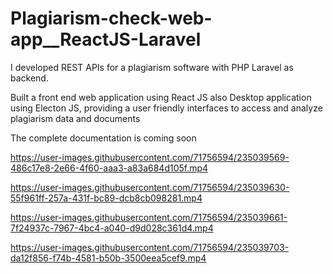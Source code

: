 # Plagiarism-check-web-app__ReactJS-Laravel

I developed REST APIs for a plagiarism software with PHP Laravel as backend.

Built a front end web application using React JS also Desktop application using Electon JS, providing a user friendly interfaces to access and analyze plagiarism data and documents


The complete documentation is coming soon

https://user-images.githubusercontent.com/71756594/235039569-486c17e8-2e66-4f60-aaa3-a83a684d105f.mp4


https://user-images.githubusercontent.com/71756594/235039630-55f961ff-257a-431f-bc89-dcb8cb098281.mp4


https://user-images.githubusercontent.com/71756594/235039661-7f24937c-7967-4bc4-a040-d9d028c361d4.mp4


https://user-images.githubusercontent.com/71756594/235039703-da12f856-f74b-4581-b50b-3500eea5cef9.mp4

